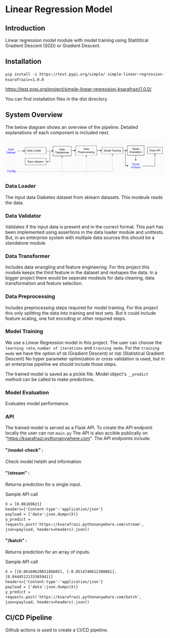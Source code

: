 # Linear Regression Model 

## Introduction

Linear regression model module with model training using Statititical Gradient Descent (SGD) or Gradient Descent. 

## Installation 

`pip install -i https://test.pypi.org/simple/ simple-linear-regression-ksarafrazi==1.0.0`

https://test.pypi.org/project/simple-linear-regression-ksarafrazi/1.0.0/

You can find installation files in the dist directory.

## System Overview

The below diagram shows an overview of the pipeline. Detailed explanations of each component is included next.

![overview.png](overview.png)

### Data Loader

The input data Diabetes dataset from sklearn datasets. This modeule reads the data.

### Data Validator

Validates if the input data is present and in the correct format. 
This part has been implemented using assertions in the data loader module and unittests. But, in an enterprise system with multiple data sources this should be a standalone module.

### Data Transformer

Includes data wrangling and feature engineering. For this project this module keeps the third feature in the dataset and reshapes the data. In a bigger project there would be seperate modeuls for data cleaning, data transformation and feature selection. 

### Data Preprocessing

Includes preprocessing steps required for model training. For this project this only splitting the data into training and test sets. But it could include feature scaling, one hot encoding or other required steps.

### Model Training

We use a Linear Regression model in this project. The user can choose the `learning rate`, `number of iterations` and `training mode`. For the `training mode` we have the option of `GD` (Gradient Descent) or `SGD` (Statistical Gradient Descent)
No hyper parameter optimization or cross validation is used, but in an enterprise pipeline we should include those steps.

The trained model is saved as a pickle file. Model object's `__predict` method can be called to make predictions.

### Model Evaluation

Evaluates model performance.

### API

The trained model is served as a Flask API. To create the API endpoint locally the user can run `main.py`
The API is also accible publically on "https://ksarafrazi.pythonanywhere.com". The API endpoints include:

#### "/model-check" :
Check model helath and information

#### "/stream" :
Returns prediction for a single input.

Sample API call
```
X = [0.06169621]
headers={'Content-type':'application/json'}
payload = {'data':json.dumps(X)}
y_predict = requests.post('https://ksarafrazi.pythonanywhere.com/stream', json=payload, headers=headers).json()
```

#### "/batch" :
Returns prediction for an array of inputs.

Sample API call
```
X = [[0.0616962065186885], [-0.0514740612388061], [0.0444512133365941]]
headers={'Content-type':'application/json'}
payload = {'data':json.dumps(X)}
y_predict = requests.post('https://ksarafrazi.pythonanywhere.com/batch', json=payload, headers=headers).json()
```

## CI/CD Pipeline

Github actions is used to create a CI/CD pipeline.

